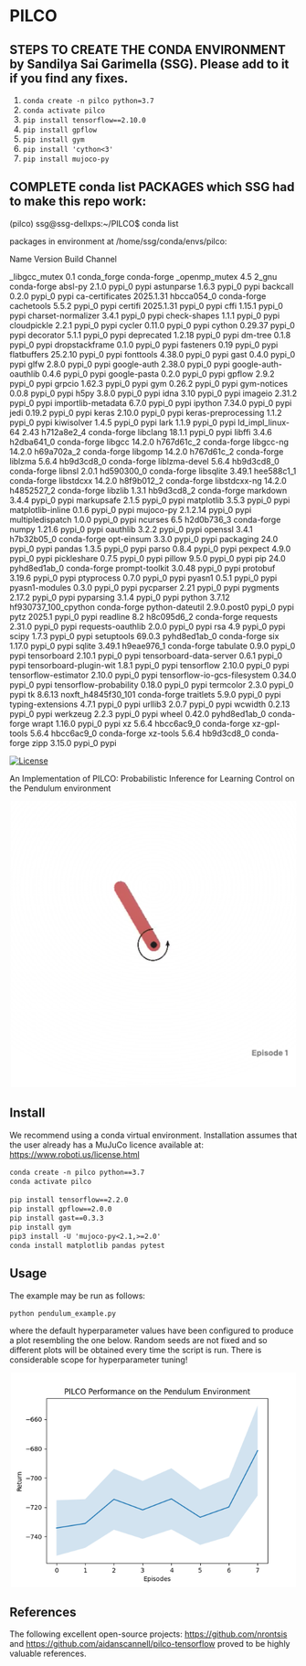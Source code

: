 # PILCO
## STEPS TO CREATE THE CONDA ENVIRONMENT by Sandilya Sai Garimella (SSG). Please add to it if you find any fixes.
1. `conda create -n pilco python=3.7`
2. `conda activate pilco`
3. `pip install tensorflow==2.10.0`
4. `pip install gpflow`
5. `pip install gym`
6. `pip install 'cython<3'`
7. `pip install mujoco-py`

## COMPLETE conda list PACKAGES which SSG had to make this repo work:
(pilco) ssg@ssg-dellxps:~/PILCO$ conda list

packages in environment at /home/ssg/conda/envs/pilco:

Name Version Build Channel

_libgcc_mutex             0.1                 conda_forge    conda-forge
_openmp_mutex             4.5                       2_gnu    conda-forge
absl-py                   2.1.0                    pypi_0    pypi
astunparse                1.6.3                    pypi_0    pypi
backcall                  0.2.0                    pypi_0    pypi
ca-certificates           2025.1.31            hbcca054_0    conda-forge
cachetools                5.5.2                    pypi_0    pypi
certifi                   2025.1.31                pypi_0    pypi
cffi                      1.15.1                   pypi_0    pypi
charset-normalizer        3.4.1                    pypi_0    pypi
check-shapes              1.1.1                    pypi_0    pypi
cloudpickle               2.2.1                    pypi_0    pypi
cycler                    0.11.0                   pypi_0    pypi
cython                    0.29.37                  pypi_0    pypi
decorator                 5.1.1                    pypi_0    pypi
deprecated                1.2.18                   pypi_0    pypi
dm-tree                   0.1.8                    pypi_0    pypi
dropstackframe            0.1.0                    pypi_0    pypi
fasteners                 0.19                     pypi_0    pypi
flatbuffers               25.2.10                  pypi_0    pypi
fonttools                 4.38.0                   pypi_0    pypi
gast                      0.4.0                    pypi_0    pypi
glfw                      2.8.0                    pypi_0    pypi
google-auth               2.38.0                   pypi_0    pypi
google-auth-oauthlib      0.4.6                    pypi_0    pypi
google-pasta              0.2.0                    pypi_0    pypi
gpflow                    2.9.2                    pypi_0    pypi
grpcio                    1.62.3                   pypi_0    pypi
gym                       0.26.2                   pypi_0    pypi
gym-notices               0.0.8                    pypi_0    pypi
h5py                      3.8.0                    pypi_0    pypi
idna                      3.10                     pypi_0    pypi
imageio                   2.31.2                   pypi_0    pypi
importlib-metadata        6.7.0                    pypi_0    pypi
ipython                   7.34.0                   pypi_0    pypi
jedi                      0.19.2                   pypi_0    pypi
keras                     2.10.0                   pypi_0    pypi
keras-preprocessing       1.1.2                    pypi_0    pypi
kiwisolver                1.4.5                    pypi_0    pypi
lark                      1.1.9                    pypi_0    pypi
ld_impl_linux-64          2.43                 h712a8e2_4    conda-forge
libclang                  18.1.1                   pypi_0    pypi
libffi                    3.4.6                h2dba641_0    conda-forge
libgcc                    14.2.0               h767d61c_2    conda-forge
libgcc-ng                 14.2.0               h69a702a_2    conda-forge
libgomp                   14.2.0               h767d61c_2    conda-forge
liblzma                   5.6.4                hb9d3cd8_0    conda-forge
liblzma-devel             5.6.4                hb9d3cd8_0    conda-forge
libnsl                    2.0.1                hd590300_0    conda-forge
libsqlite                 3.49.1               hee588c1_1    conda-forge
libstdcxx                 14.2.0               h8f9b012_2    conda-forge
libstdcxx-ng              14.2.0               h4852527_2    conda-forge
libzlib                   1.3.1                hb9d3cd8_2    conda-forge
markdown                  3.4.4                    pypi_0    pypi
markupsafe                2.1.5                    pypi_0    pypi
matplotlib                3.5.3                    pypi_0    pypi
matplotlib-inline         0.1.6                    pypi_0    pypi
mujoco-py                 2.1.2.14                 pypi_0    pypi
multipledispatch          1.0.0                    pypi_0    pypi
ncurses                   6.5                  h2d0b736_3    conda-forge
numpy                     1.21.6                   pypi_0    pypi
oauthlib                  3.2.2                    pypi_0    pypi
openssl                   3.4.1                h7b32b05_0    conda-forge
opt-einsum                3.3.0                    pypi_0    pypi
packaging                 24.0                     pypi_0    pypi
pandas                    1.3.5                    pypi_0    pypi
parso                     0.8.4                    pypi_0    pypi
pexpect                   4.9.0                    pypi_0    pypi
pickleshare               0.7.5                    pypi_0    pypi
pillow                    9.5.0                    pypi_0    pypi
pip                       24.0               pyhd8ed1ab_0    conda-forge
prompt-toolkit            3.0.48                   pypi_0    pypi
protobuf                  3.19.6                   pypi_0    pypi
ptyprocess                0.7.0                    pypi_0    pypi
pyasn1                    0.5.1                    pypi_0    pypi
pyasn1-modules            0.3.0                    pypi_0    pypi
pycparser                 2.21                     pypi_0    pypi
pygments                  2.17.2                   pypi_0    pypi
pyparsing                 3.1.4                    pypi_0    pypi
python                    3.7.12          hf930737_100_cpython    conda-forge
python-dateutil           2.9.0.post0              pypi_0    pypi
pytz                      2025.1                   pypi_0    pypi
readline                  8.2                  h8c095d6_2    conda-forge
requests                  2.31.0                   pypi_0    pypi
requests-oauthlib         2.0.0                    pypi_0    pypi
rsa                       4.9                      pypi_0    pypi
scipy                     1.7.3                    pypi_0    pypi
setuptools                69.0.3             pyhd8ed1ab_0    conda-forge
six                       1.17.0                   pypi_0    pypi
sqlite                    3.49.1               h9eae976_1    conda-forge
tabulate                  0.9.0                    pypi_0    pypi
tensorboard               2.10.1                   pypi_0    pypi
tensorboard-data-server   0.6.1                    pypi_0    pypi
tensorboard-plugin-wit    1.8.1                    pypi_0    pypi
tensorflow                2.10.0                   pypi_0    pypi
tensorflow-estimator      2.10.0                   pypi_0    pypi
tensorflow-io-gcs-filesystem 0.34.0                   pypi_0    pypi
tensorflow-probability    0.18.0                   pypi_0    pypi
termcolor                 2.3.0                    pypi_0    pypi
tk                        8.6.13          noxft_h4845f30_101    conda-forge
traitlets                 5.9.0                    pypi_0    pypi
typing-extensions         4.7.1                    pypi_0    pypi
urllib3                   2.0.7                    pypi_0    pypi
wcwidth                   0.2.13                   pypi_0    pypi
werkzeug                  2.2.3                    pypi_0    pypi
wheel                     0.42.0             pyhd8ed1ab_0    conda-forge
wrapt                     1.16.0                   pypi_0    pypi
xz                        5.6.4                hbcc6ac9_0    conda-forge
xz-gpl-tools              5.6.4                hbcc6ac9_0    conda-forge
xz-tools                  5.6.4                hb9d3cd8_0    conda-forge
zipp                      3.15.0                   pypi_0    pypi



[![License](https://img.shields.io/badge/license-MIT-green.svg)](LICENSE)

An Implementation of PILCO: Probabilistic Inference for Learning Control on the Pendulum
environment

<p align="center">
  <img src="pendulum.png" width="500" title="logo">
</p>

## Install

We recommend using a conda virtual environment. Installation assumes that the
user already has a MuJuCo licence available at: https://www.roboti.us/license.html

```
conda create -n pilco python==3.7
conda activate pilco

pip install tensorflow==2.2.0
pip install gpflow==2.0.0
pip install gast==0.3.3
pip install gym
pip3 install -U 'mujoco-py<2.1,>=2.0'
conda install matplotlib pandas pytest
```

## Usage

The example may be run as follows:

```
python pendulum_example.py
```

where the default hyperparameter values have been configured to produce a plot resembling the
one below. Random seeds are not fixed and so different plots will be obtained every time
the script is run. There is considerable scope for hyperparameter tuning!

<p align="center">
  <img src="plots/pendulum_returns.png" width="500" title="logo">
</p>

## References

The following excellent open-source projects: https://github.com/nrontsis and 
https://github.com/aidanscannell/pilco-tensorflow proved to be highly valuable references.
 
